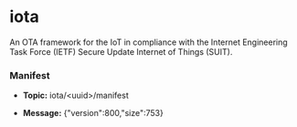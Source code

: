 # iota
An OTA framework for the IoT in compliance with the Internet Engineering Task Force (IETF) Secure Update Internet of Things (SUIT).

### Manifest

  * **Topic:** iota/\<uuid\>/manifest

  * **Message:** {"version":800,"size":753} 
